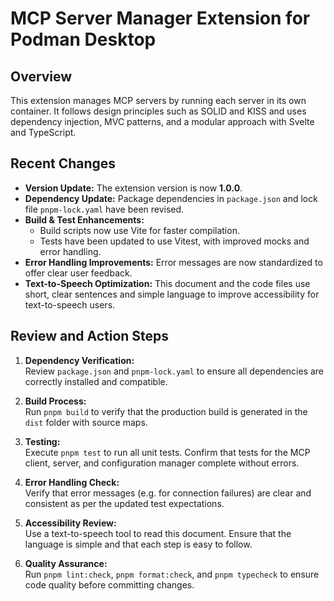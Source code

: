 # MCP Server Manager Extension for Podman Desktop

## Overview

This extension manages MCP servers by running each server in its own container. It follows design principles such as SOLID and KISS and uses dependency injection, MVC patterns, and a modular approach with Svelte and TypeScript.

## Recent Changes

- **Version Update:** The extension version is now **1.0.0**.
- **Dependency Update:** Package dependencies in `package.json` and lock file `pnpm-lock.yaml` have been revised.
- **Build & Test Enhancements:**  
  - Build scripts now use Vite for faster compilation.
  - Tests have been updated to use Vitest, with improved mocks and error handling.
- **Error Handling Improvements:** Error messages are now standardized to offer clear user feedback.
- **Text-to-Speech Optimization:** This document and the code files use short, clear sentences and simple language to improve accessibility for text-to-speech users.

## Review and Action Steps

1. **Dependency Verification:**  
   Review `package.json` and `pnpm-lock.yaml` to ensure all dependencies are correctly installed and compatible.

2. **Build Process:**  
   Run `pnpm build` to verify that the production build is generated in the `dist` folder with source maps.

3. **Testing:**  
   Execute `pnpm test` to run all unit tests. Confirm that tests for the MCP client, server, and configuration manager complete without errors.

4. **Error Handling Check:**  
   Verify that error messages (e.g. for connection failures) are clear and consistent as per the updated test expectations.

5. **Accessibility Review:**  
   Use a text-to-speech tool to read this document. Ensure that the language is simple and that each step is easy to follow.

6. **Quality Assurance:**  
   Run `pnpm lint:check`, `pnpm format:check`, and `pnpm typecheck` to ensure code quality before committing changes.
